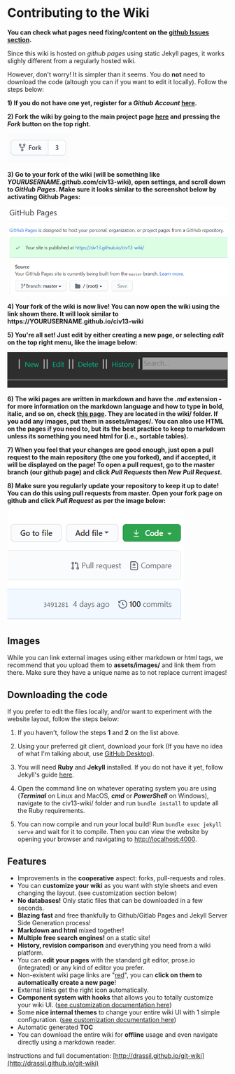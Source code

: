 # Contributing to the Wiki

**You can check what pages need fixing/content on the [github Issues section](https://github.com/Civ13/civ13-wiki/issues).**

Since this wiki is hosted on *github pages* using static Jekyll pages, it works slighly different from a regularly hosted wiki.

However, don't worry! It is simpler than it seems. You do **not** need to download the code (altough you can if you want to edit it locally). Follow the steps below:

**1) If you do not have one yet, register for a *Github Account* [here](https://github.com/join).**

**2) Fork the wiki by going to the main project page [here](https://github.com/Civ13/civ13-wiki) and pressing the *Fork* button on the top right.**

![image](assets/images/fork.PNG)

**3) Go to your fork of the wiki (will be something like *YOURUSERNAME*.github.com/civ13-wiki), open settings, and scroll down to *GitHub Pages*. Make sure it looks similar to the screenshot below by activating Github Pages:**

![image](assets/images/github_pages.PNG)

**4) Your fork of the wiki is now live! You can now open the wiki using the link shown there. It will look similar to https://**YOURUSERNAME**.github.io/civ13-wiki**

**5) You're all set! Just edit by either creating a new page, or selecting *edit* on the top right menu, like the image below:**

![image](assets/images/edit_menu.PNG)

**6) The wiki pages are written in markdown and have the *.md* extension - for more information on the markdown language and how to type in bold, italic, and so on, check [this page](https://docs.github.com/en/github/writing-on-github/getting-started-with-writing-and-formatting-on-github/basic-writing-and-formatting-syntax). They are located in the wiki/ folder. If you add any images, put them in assets/images/. You can also use HTML on the pages if you need to, but its the best practice to keep to markdown unless its something you need html for (i.e., sortable tables).**

**7) When you feel that your changes are good enough, just open a pull request to the main repository (the one you forked), and if accepted, it will be displayed on the page! To open a pull request, go to the master branch (our github page) and click *Pull Requests* then *New Pull Request*.**

**8) Make sure you regularly update your repository to keep it up to date! You can do this using pull requests from master. Open your fork page on github and click *Pull Request* as per the image below:**

![image](assets/images/pull_request.PNG)

## Images

While you can link external images using either markdown or html tags, we recommend that you upload them to **assets/images/** and link them from there. Make sure they have a unique name as to not replace current images!

## Downloading the code

If you prefer to edit the files locally, and/or want to experiment with the website layout, follow the steps below:

1. If you haven't, follow the steps **1** and **2** on the list above.

2. Using your preferred git client, download your fork (If you have no idea of what I'm talking about, use [GitHub Desktop](https://desktop.github.com/)).

3. You will need **Ruby** and **Jekyll** installed. If you do not have it yet, follow Jekyll's guide [here](https://jekyllrb.com/docs/installation/#guides).

4. Open the command line on whatever operating system you are using (***Terminal*** on Linux and MacOS, ***cmd*** or ***PowerShell*** on Windows), navigate to the civ13-wiki/ folder and run `bundle install` to update all the Ruby requirements.

5. You can now compile and run your local build! Run `bundle exec jekyll serve` and wait for it to compile. Then you can view the website by opening your browser and navigating to [http://localhost:4000](http://localhost:4000).

## Features 

* Improvements in the **cooperative** aspect: forks, pull-requests and roles.
* You can **customize your wiki** as you want with style sheets and even changing the layout. (see customization section below) 
* **No databases!** Only static files that can be downloaded in a few seconds.
* **Blazing fast** and free thankfully to Github/Gitlab Pages and Jekyll Server Side Generation process!
* **Markdown and html** mixed together!
* **Multiple free search engines!** on a static site!
* **History, revision comparison** and everything you need from a wiki platform.
* You can **edit your pages** with the standard git editor, prose.io (integrated) or any kind of editor you prefer.
* Non-existent wiki page links are "[red](red.md)", you can **click on them to automatically create a new page**!
* External links get the right icon automatically.
* **Component system with hooks** that allows you to totally customize your wiki UI. ([see customization documentation here](http://www.drassil.org/git-wiki/customize)) 
* Some **nice internal themes** to change your entire wiki UI with 1 simple configuration. ([see customization documentation here](http://www.drassil.org/git-wiki/customize))
* Automatic generated **TOC**
* You can download the entire wiki for **offline** usage and even navigate directly using a markdown reader.

Instructions and full documentation: [http://drassil.github.io/git-wiki](http://drassil.github.io/git-wiki)
